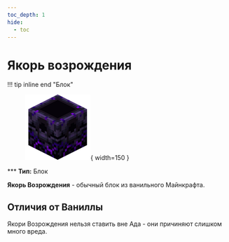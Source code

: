 ```yaml
---
toc_depth: 1
hide:
  - toc
---
```


# Якорь возрождения

!!! tip inline end "Блок"
    <figure markdown="span">
        ![Якорь возрождения](../../assets/items/items/respawn_anchor.webp){ width=150 }
    </figure>
    ***
    **Тип:** Блок

**Якорь Возрождения** - обычный блок из ванильного Майнкрафта.

## Отличия от Ваниллы

Якори Возрождения нельзя ставить вне Ада - они причиняют слишком много вреда.